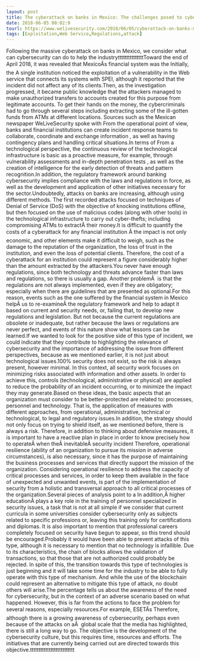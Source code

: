 ```yaml
---
layout: post
title: The cyberattack on banks in Mexico: The challenges posed to cybersecurity
date: 2018-06-05 00:02:9
tourl: https://www.welivesecurity.com/2018/06/05/cyberattack-on-banks-mexico-cybersecurity/
tags: [Exploitation,Web Service,Regulations,attack]
---
```

Following the massive cyberattack on banks in Mexico, we consider what can cybersecurity can do to help the industrytttttttttttttttToward the end of April 2018, it was revealed that MexicoÂs financial system was the Initially, the A single institution noticed the exploitation of a vulnerability in the Web service that connects its systems with SPEI, although it reported that the incident did not affect any of its clients.Then, as the investigation progressed, it became public knowledge that the attackers managed to make unauthorized transfers to accounts created for this purpose from legitimate accounts. To get their hands on the money, the cybercriminals had to go through several steps including extracting some of the ill-gotten funds from ATMs at different locations. Sources such as the Mexican newspaper WeLiveSecurity spoke with From the operational point of view, banks and financial institutions can create incident response teams to collaborate, coordinate and exchange information , as well as having contingency plans and handling critical situations.In terms of From a technological perspective, the continuous review of the technological infrastructure is basic as a proactive measure, for example, through vulnerability assessments and in-depth penetration tests , as well as the creation of intelligence for the early detection of threats and pattern recognition.In addition, the regulatory framework around banking cybersecurity implies compliance with the laws and regulations in force, as well as the development and application of other initiatives necessary for the sector.Undoubtedly, attacks on banks are increasing, although using different methods. The first recorded attacks focused on techniques of Denial of Service (DoS) with the objective of knocking institutions offline, but then focused on the use of malicious codes (along with other tools) in the technological infrastructure to carry out cyber-thefts; including compromising ATMs to extractÂ their money.It is difficult to quantify the costs of a cyberattack for any financial institution Â the impact is not only economic, and other elements make it difficult to weigh, such as the damage to the reputation of the organization, the loss of trust in the institution, and even the loss of potential clients. Therefore, the cost of a cyberattack for an institution could represent a figure considerably higher than the amount extracted by the attackers.You never have enough regulations, since both technology and threats advance faster than laws and regulations, so there is usually a gap. Another problemÂ  is that the regulations are not always implemented, even if they are obligatory; especially when there are guidelines that are presented as optional.For this reason, events such as the one suffered by the financial system in Mexico helpÂ us to re-examineÂ the regulatory framework and help to adapt it based on current and security needs, or, failing that, to develop new regulations and legislation. But not because the current regulations are obsolete or inadequate, but rather because the laws or regulations are never perfect, and events of this nature show what lessons can be learned.If we wanted to look for the positive side of this type of incident, we could indicate that they contribute to highlighting the relevance of cybersecurity and the importance of addressing the issue from different perspectives, because as we mentioned earlier, it is not just about technological issues.100% security does not exist, so the risk is always present, however minimal. In this context, all security work focuses on minimizing risks associated with information and other assets. In order to achieve this, controls (technological, administrative or physical) are applied to reduce the probability of an incident occurring, or to minimize the impact they may generate.Based on these ideas, the basic aspects that an organization must consider to be better-protected are related to: processes, personnel and technology. That is, the application of measures with different approaches, from operational, administrative, technical or technological, to legal and regulatory issues.In addition, the strategy should not only focus on trying to shield itself, as we mentioned before, there is always a risk. Therefore, in addition to thinking about defensive measures, it is important to have a reactive plan in place in order to know precisely how to operateÂ when theÂ inevitableÂ security incident Therefore, operational resilience (ability of an organization to pursue its mission in adverse circumstances), is also necessary, since it has the purpose of maintaining the business processes and services that directly support the mission of the organization. Considering operational resilience to address the capacity of critical processes and services, in order to keep them available in the face of unexpected and unwanted events, is part of the implementation of security from a holistic and transversal approach to all critical processes of the organization.Several pieces of analysis point to a In addition,Â higher educationÂ plays a key role in the training of personnel specialized in security issues, a task that is not at all simple if we consider that current curricula in some universities consider cybersecurity only as subjects related to specific professions or, leaving this training only for certifications and diplomas. It is also important to mention that professional careers completely focused on security have begun to appear, so this trend should be encouraged.Probably it would have been able to prevent attacks of this type, although it is necessary to mention that no technology is infallible. Due to its characteristics, the chain of blocks allows the validation of transactions, so that those that are not authorized could probably be rejected. In spite of this, the transition towards this type of technologies is just beginning and it will take some time for the industry to be able to fully operate with this type of mechanism. And while the use of the blockchain could represent an alternative to mitigate this type of attack, no doubt others will arise.The percentage tells us about the awareness of the need for cybersecurity, but in the context of an adverse scenario based on what happened. However, this is far from the actions to face the problem for several reasons, especially resources.For example, ESETÂs Therefore, although there is a growing awareness of cybersecurity, perhaps even because of the attacks on aÂ  global scale that the media has highlighted, there is still a long way to go. The objective is the development of the cybersecurity culture, but this requires time, resources and efforts. The initiatives that are currently being carried out are directed towards this objective.tttttttttttttttttttttttttt